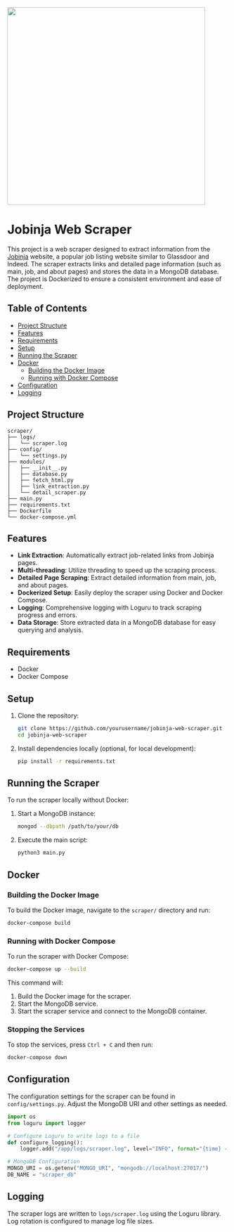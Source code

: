 <img src="https://iranhrmedia.com/wp-content/uploads/2023/01/jobinja.png" width=450>

# Jobinja Web Scraper

This project is a web scraper designed to extract information from the [Jobinja](https://jobinja.ir) website, a popular job listing website similar to Glassdoor and Indeed. The scraper extracts links and detailed page information (such as main, job, and about pages) and stores the data in a MongoDB database. The project is Dockerized to ensure a consistent environment and ease of deployment.

## Table of Contents

- [Project Structure](#project-structure)
- [Features](#features)
- [Requirements](#requirements)
- [Setup](#setup)
- [Running the Scraper](#running-the-scraper)
- [Docker](#docker)
  - [Building the Docker Image](#building-the-docker-image)
  - [Running with Docker Compose](#running-with-docker-compose)
- [Configuration](#configuration)
- [Logging](#logging)

## Project Structure

```
scraper/
├── logs/
│   └── scraper.log
├── config/
│   └── settings.py
├── modules/
│   ├── __init__.py
│   ├── database.py
│   ├── fetch_html.py
│   ├── link_extraction.py
│   └── detail_scraper.py
├── main.py
├── requirements.txt
├── Dockerfile
└── docker-compose.yml
```

## Features

- **Link Extraction**: Automatically extract job-related links from Jobinja pages.
- **Multi-threading**: Utilize threading to speed up the scraping process.
- **Detailed Page Scraping**: Extract detailed information from main, job, and about pages.
- **Dockerized Setup**: Easily deploy the scraper using Docker and Docker Compose.
- **Logging**: Comprehensive logging with Loguru to track scraping progress and errors.
- **Data Storage**: Store extracted data in a MongoDB database for easy querying and analysis.

## Requirements

- Docker
- Docker Compose

## Setup

1. Clone the repository:
   ```sh
   git clone https://github.com/yourusername/jobinja-web-scraper.git
   cd jobinja-web-scraper
   ```

2. Install dependencies locally (optional, for local development):
   ```sh
   pip install -r requirements.txt
   ```

## Running the Scraper

To run the scraper locally without Docker:

1. Start a MongoDB instance:
   ```sh
   mongod --dbpath /path/to/your/db
   ```

2. Execute the main script:
   ```sh
   python3 main.py
   ```

## Docker

### Building the Docker Image

To build the Docker image, navigate to the `scraper/` directory and run:
```sh
docker-compose build
```

### Running with Docker Compose

To run the scraper with Docker Compose:
```sh
docker-compose up --build
```

This command will:
1. Build the Docker image for the scraper.
2. Start the MongoDB service.
3. Start the scraper service and connect to the MongoDB container.

### Stopping the Services

To stop the services, press `Ctrl + C` and then run:
```sh
docker-compose down
```

## Configuration

The configuration settings for the scraper can be found in `config/settings.py`. Adjust the MongoDB URI and other settings as needed.

```python
import os
from loguru import logger

# Configure Loguru to write logs to a file
def configure_logging():
    logger.add("/app/logs/scraper.log", level="INFO", format="{time} - {level} - {message}")

# MongoDB Configuration
MONGO_URI = os.getenv("MONGO_URI", "mongodb://localhost:27017/")
DB_NAME = "scraper_db"
```

## Logging

The scraper logs are written to `logs/scraper.log` using the Loguru library. Log rotation is configured to manage log file sizes.

